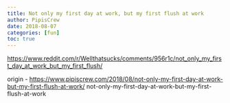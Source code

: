```yaml
---
title: Not only my first day at work, but my first flush at work
author: PipisCrew
date: 2018-08-07
categories: [fun]
toc: true
---
```


https://www.reddit.com/r/Wellthatsucks/comments/956r1c/not_only_my_first_day_at_work_but_my_first_flush/

origin - https://www.pipiscrew.com/2018/08/not-only-my-first-day-at-work-but-my-first-flush-at-work/ not-only-my-first-day-at-work-but-my-first-flush-at-work